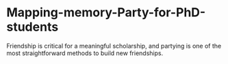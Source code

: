 # Mapping-memory-Party-for-PhD-students
Friendship is critical for a meaningful scholarship, and partying is one of the most straightforward methods to build new friendships. 
